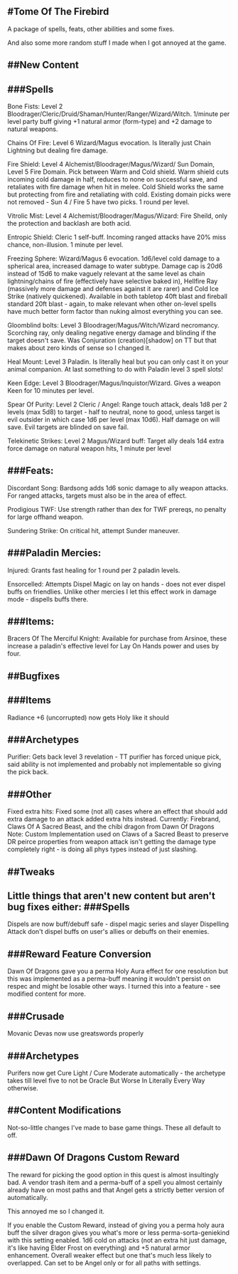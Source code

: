 #Tome Of The Firebird
---
A package of spells, feats, other abilities and some fixes.

And also some more random stuff I made when I got annoyed at the game.

##New Content
---
###Spells
---
Bone Fists: Level 2 Bloodrager/Cleric/Druid/Shaman/Hunter/Ranger/Wizard/Witch. 1/minute per level party buff giving +1 natural armor (form-type) and +2 damage to natural weapons.

Chains Of Fire: Level 6  Wizard/Magus evocation. Is literally just Chain Lightning but dealing fire damage.

Fire Shield: Level 4 Alchemist/Bloodrager/Magus/Wizard/ Sun Domain, Level 5 Fire Domain. Pick between Warm and Cold shield. Warm shield cuts incoming cold damage in half, reduces to none on successful save, and retaliates with fire damage when hit in melee. Cold Shield works the same but protecting from fire and retaliating with cold.
Existing domain picks were not removed - Sun 4 / Fire 5 have two picks. 1 round per level.

Vitrolic Mist: Level 4 Alchemist/Bloodrager/Magus/Wizard: Fire Sheild, only the protection and backlash are both acid.

Entropic Shield: Cleric 1 self-buff. Incoming ranged attacks have 20% miss chance, non-illusion. 1 minute per level.

Freezing Sphere: Wizard/Magus 6 evocation. 1d6/level cold damage to a spherical area, increased damage to water subtype. Damage cap is 20d6 instead of 15d6 to make vaguely relevant at the same level as chain lightning/chains of fire (effectively have selective baked in), Hellfire Ray (massively more damage and defenses against it are rarer) and Cold Ice Strike (natively quickened). Available in both tabletop 40ft blast and fireball standard 20ft blast - again, to make relevant when other on-level spells have much better form factor than nuking almost everything you can see.

Gloomblind bolts: Level 3 Bloodrager/Magus/Witch/Wizard necromancy. Scorching ray, only dealing negative energy damage and blinding if the target doesn't save. 
Was Conjuration (creation)[shadow] on TT but that makes about zero kinds of sense so I changed it.

Heal Mount: Level 3 Paladin. Is literally heal but you can only cast it on your animal companion. At last something to do with Paladin level 3 spell slots!

Keen Edge: Level 3 Bloodrager/Magus/Inquistor/Wizard. Gives a weapon Keen for 10 minutes per level.

Spear Of Purity: Level 2 Cleric / Angel: Range touch attack, deals 1d8 per 2 levels (max 5d8) to target - half to neutral, none to good, unless target is evil outsider in which case 1d6 per level (max 10d6). Half damage on will save. Evil targets are blinded on save fail.

Telekinetic Strikes: Level 2 Magus/Wizard buff: Target ally deals 1d4 extra force damage on natural weapon hits, 1 minute per level

###Feats:
---
Discordant Song: Bardsong adds 1d6 sonic damage to ally weapon attacks. For ranged attacks, targets must also be in the area of effect.

Prodigious TWF: Use strength rather than dex for TWF prereqs, no penalty for large offhand weapon.

Sundering Strike: On critical hit, attempt Sunder maneuver.

###Paladin Mercies:
---
Injured: Grants fast healing for 1 round per 2 paladin levels.

Ensorcelled: Attempts Dispel Magic on lay on hands - does not ever dispel buffs on friendlies. Unlike other mercies I let this effect work in damage mode - dispells buffs there.

###Items:
---
Bracers Of The Merciful Knight: Available for purchase from Arsinoe, these increase a paladin's effective level for Lay On Hands power and uses by four. 

##Bugfixes
---
###Items
---
Radiance +6 (uncorrupted) now gets Holy like it should

###Archetypes
---
Purifier: Gets back level 3 revelation - TT purifier has forced unique pick, said ability is not implemented and probably not implementable so giving the pick back.

###Other
---
Fixed extra hits: Fixed some (not all) cases where an effect that should add extra damage to an attack added extra hits instead. Currently: Firebrand, Claws Of A Sacred Beast, and the chibi dragon from Dawn Of Dragons
Note: Custom Implementation used on Claws of a Sacred Beast to preserve DR peirce properties from weapon attack isn't getting the damage type completely right - is doing all phys types instead of just slashing. 

##Tweaks
---
Little things that aren't new content but aren't bug fixes either:
###Spells
---
Dispels are now buff/debuff safe - dispel magic series and slayer Dispelling Attack don't dispel buffs on user's allies or debuffs on their enemies. 

###Reward Feature Conversion
---
Dawn Of Dragons gave you a perma Holy Aura effect for one resolution but this was implemented as a perma-buff meaning it wouldn't persist on respec and might be losable other ways. I turned this into a feature - see modified content for more.

###Crusade
---
Movanic Devas now use greatswords properly

###Archetypes
---
Purifers now get Cure Light / Cure Moderate automatically - the archetype takes till level five to not be Oracle But Worse In Literally Every Way otherwise.

##Content Modifications
---
Not-so-little changes I've made to base game things. These all default to off.

###Dawn Of Dragons Custom Reward
---
The reward for picking the good option in this quest is almost insultingly bad. A vendor trash item and a perma-buff of a spell you almost certainly already have on most paths and that Angel gets a strictly better version of automatically.

This annoyed me so I changed it.

If you enable the Custom Reward, instead of giving you a perma holy aura buff the silver dragon gives you what's more or less perma-sorta-geniekind with this setting enabled. 1d6 cold on attacks (not an extra hit just damage, it's like having Elder Frost on everything) and +5 natural armor enhancement. Overall weaker effect but one that's much less likely to overlapped. Can set to be Angel only or for all paths with settings.




